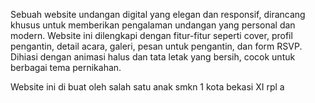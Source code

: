 Sebuah website undangan digital yang elegan dan responsif, dirancang khusus untuk memberikan pengalaman undangan yang personal dan modern.
Website ini dilengkapi dengan fitur-fitur seperti cover, profil pengantin, detail acara, galeri, pesan untuk pengantin, dan form RSVP.
Dihiasi dengan animasi halus dan tata letak yang bersih, cocok untuk berbagai tema pernikahan.

Website ini di buat oleh salah satu anak smkn 1 kota bekasi XI rpl a
